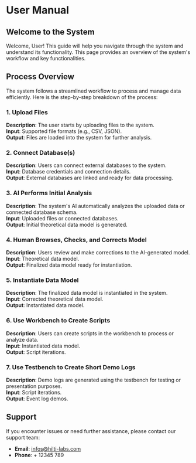 # User Manual

## Welcome to the System

Welcome, User! This guide will help you navigate through the system and understand its functionality.
This page provides an overview of the system's workflow and key functionalities.

## Process Overview
The system follows a streamlined workflow to process and manage data efficiently. Here is the step-by-step breakdown of the process:

### 1. Upload Files
**Description**: The user starts by uploading files to the system.  
**Input**: Supported file formats (e.g., CSV, JSON).  
**Output**: Files are loaded into the system for further analysis.

### 2. Connect Database(s)
**Description**: Users can connect external databases to the system.  
**Input**: Database credentials and connection details.  
**Output**: External databases are linked and ready for data processing.

### 3. AI Performs Initial Analysis
**Description**: The system's AI automatically analyzes the uploaded data or connected database schema.  
**Input**: Uploaded files or connected databases.  
**Output**: Initial theoretical data model is generated.

### 4. Human Browses, Checks, and Corrects Model
**Description**: Users review and make corrections to the AI-generated model.  
**Input**: Theoretical data model.  
**Output**: Finalized data model ready for instantiation.

### 5. Instantiate Data Model
**Description**: The finalized data model is instantiated in the system.  
**Input**: Corrected theoretical data model.  
**Output**: Instantiated data model.

### 6. Use Workbench to Create Scripts
**Description**: Users can create scripts in the workbench to process or analyze data.  
**Input**: Instantiated data model.  
**Output**: Script iterations.

### 7. Use Testbench to Create Short Demo Logs
**Description**: Demo logs are generated using the testbench for testing or presentation purposes.  
**Input**: Script iterations.  
**Output**: Event log demos.

## Support

If you encounter issues or need further assistance, please contact our support team:

- **Email**: [infos@hilti-labs.com](infos@hilti-labs.com)
- **Phone**: + 12345 789

